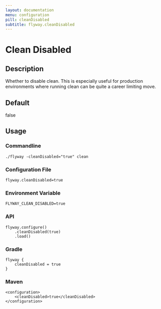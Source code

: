 ```yaml
---
layout: documentation
menu: configuration
pill: cleanDisabled
subtitle: flyway.cleanDisabled
---
```


# Clean Disabled

## Description
Whether to disable clean. This is especially useful for production environments where running clean can be quite a career limiting move.

## Default
false

## Usage

### Commandline
```
./flyway -cleanDisabled="true" clean
```

### Configuration File
```
flyway.cleanDisabled=true
```

### Environment Variable
```
FLYWAY_CLEAN_DISABLED=true
```

### API
```
flyway.configure()
    .cleanDisabled(true)
    .load()
```

### Gradle
```
flyway {
    cleanDisabled = true
}
```

### Maven
```
<configuration>
    <cleanDisabled>true</cleanDisabled>
</configuration>
```